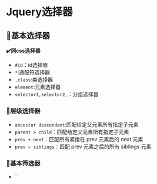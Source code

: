 # Jquery选择器

## :book:基本选择器

**:heavy_check_mark:同css选择器**

+ `#id`：id选择器
+ `*`:通配符选择器
+ `.class`:类选择器
+ `element`:元素选择器
+ `selector1,selector2,`：分组选择器



### :book:层级选择器

+ `ancestor descendant`:匹配给定父元素所有指定子元素
+ `parent > child`：匹配给定父元素所有指定子元素
+ `prev + next`：匹配所有紧接在 prev 元素后的 next 元素
+ `prev ~ siblings`：匹配 prev 元素之后的所有 siblings 元素



### :book:基本筛选器

+ ``